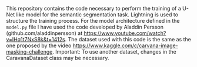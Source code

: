 This repository contains the code necessary to perform the training of a U-Net like model for the semantic segmentation task. Lightning is used to structure the training process.
For the model architecture defined in the `model.py` file I have used the code developed by Aladdin Persson (github.com/aladdinpersson) at https://www.youtube.com/watch?v=IHq1t7NxS8k&t=1412s.
The dataset used with this code is the same as the one proposed by the video https://www.kaggle.com/c/carvana-image-masking-challenge. Important: To use another dataset, changes in the CaravanaDataset class may be necessary.
